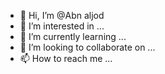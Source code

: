 - 👋 Hi, I’m @Abn aljod
- 👀 I’m interested in ...
- 🌱 I’m currently learning ...
- 💞️ I’m looking to collaborate on ...
- 📫 How to reach me ...

<!---
Abnaljod/Abnaljod is a ✨ special ✨ repository because its `README.md` (this file) appears on your GitHub profile.
You can click the Preview link to take a look at your changes.
--->
